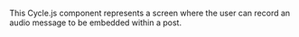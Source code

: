 This Cycle.js component represents a screen where the user can record an audio message to be embedded within a post.

